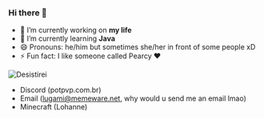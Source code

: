 ### Hi there 👋

- 🔭 I’m currently working on **my life**
- 🌱 I’m currently learning **Java**
- 😄 Pronouns: he/him but sometimes she/her in front of some people xD
- ⚡ Fun fact: I like someone called Pearcy ❤

<p align="left"> <img src="https://komarev.com/ghpvc/?username=Desistirei&label=Profile%20views&color=0e75b6&style=flat" alt="Desistirei" /> </p>

- Discord (potpvp.com.br)
- Email (lugami@memeware.net, why would u send me an email lmao)
- Minecraft (Lohanne)


